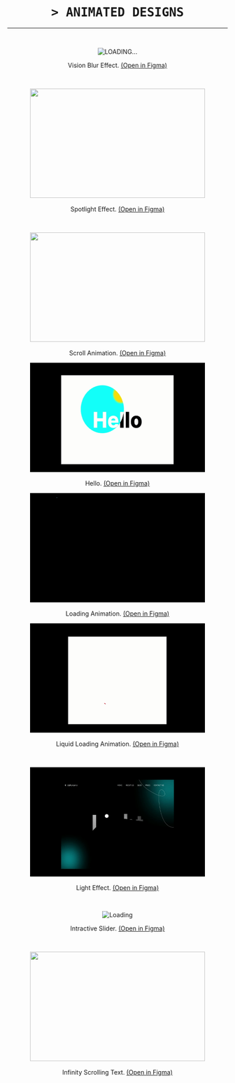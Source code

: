 <!DOCTYPE html>
<html>
<body>
<h1 align="center">
        <samp>&gt; <b>ANIMATED DESIGNS </b>
        </samp>
</h1>

<hr>
<br>

   <!--1-->
 <p align="center">
           <img src="https://github.com/adarsh-mishra-prince/adarsh-mishra-prince/blob/73f5b9c03dee5da2081cd3a4ab18cef39b310856/resources/gif/Vision%20Blur%20Effect.gif" alt="LOADING..." width="400" height="250">
          </p>
  <p font-weight:"bold" align="center">
  Vision Blur Effect.
     <a href="https://www.figma.com/proto/SlrDKgoLv4lHYQUtEZ3f5z/Vision-blur?page-id=0%3A1&node-id=1-444&viewport=479%2C43%2C0.03&scaling=scale-down&starting-point-node-id=1%3A5">(Open in Figma)</a>
  </p>
          <br>
             <!--2-->
 <p align="center">
           <img src="https://github.com/adarsh-mishra-prince/adarsh-mishra-prince/blob/73f5b9c03dee5da2081cd3a4ab18cef39b310856/resources/gif/Spotlight%20effect.gif"  alt="" width="400" height="250">
          </p>
  <p font-weight:"bold" align="center">
  Spotlight Effect.
     <a href="https://www.figma.com/proto/l7Vg8iZgpHSs5aYAZFz7m7/Spotlight-Effect?page-id=0%3A1&node-id=1-13&viewport=49%2C294%2C0.39&scaling=scale-down">(Open in Figma)</a>
  </p>
          <br>  
          <!--3-->
 <p align="center">
           <img src="https://github.com/adarsh-mishra-prince/adarsh-mishra-prince/blob/73f5b9c03dee5da2081cd3a4ab18cef39b310856/resources/gif/Scroll%20animation.gif" alt="" width="400" height="250">
          </p>
  <p font-weight:"bold" align="center">
  Scroll Animation.
     <a href="https://www.figma.com/proto/xCf0QBeRwFm3pzRDcj6oeL/Scroll-animation?page-id=0%3A1&node-id=1-2&viewport=796%2C151%2C0.1&scaling=contain&starting-point-node-id=1%3A2">(Open in Figma)</a>
  </p>
  <!--4-->
 <p align="center">
           <img src="https://github.com/adarsh-mishra-prince/adarsh-mishra-prince/blob/73f5b9c03dee5da2081cd3a4ab18cef39b310856/resources/gif/Practical%20hello.gif" alt="" width="400" height="250">
          </p>
  <p font-weight:"bold" align="center">
  Hello.
     <a href="https://www.figma.com/proto/SAmN7IjTV4zckoGPRAhu1K/practical?page-id=0%3A1&node-id=1-17&viewport=107%2C260%2C0.31&scaling=scale-down&starting-point-node-id=1%3A2">(Open in Figma)</a>
  </p>
           <!--5-->
 <p align="center">
           <img src="https://github.com/adarsh-mishra-prince/adarsh-mishra-prince/blob/73f5b9c03dee5da2081cd3a4ab18cef39b310856/resources/gif/Loading%202.gif" alt="" width="400" height="250">
          </p>
  <p font-weight:"bold" align="center">
  Loading Animation.
     <a href="https://www.figma.com/proto/qkT76cZEn6zoKHpe9dXhYR/Analytics?page-id=0%3A1&node-id=4-1022&viewport=595%2C63%2C0.1&scaling=scale-down&starting-point-node-id=4%3A355">(Open in Figma)</a>
  </p>
             <!--6-->
 <p align="center">
           <img src="https://github.com/adarsh-mishra-prince/adarsh-mishra-prince/blob/73f5b9c03dee5da2081cd3a4ab18cef39b310856/resources/gif/Liquid%20loading%20animation.gif" alt="" width="400" height="250">
          </p>
  <p font-weight:"bold" align="center">
  Liquid Loading Animation.
     <a href="https://www.figma.com/proto/kgK3O4rk2ssVAzJtj9dY3f/Liquid-loading-animation?page-id=0%3A1&node-id=3-45&viewport=-376%2C777%2C0.43&scaling=min-zoom&starting-point-node-id=3%3A31">(Open in Figma)</a>
  </p>
          <br>
                 <!--7-->
 <p align="center">
           <img src="https://github.com/adarsh-mishra-prince/adarsh-mishra-prince/blob/73f5b9c03dee5da2081cd3a4ab18cef39b310856/resources/gif/Light%20Effect.gif" alt="" width="400" height="250">
          </p>
  <p font-weight:"bold" align="center">
  Light Effect.
     <a href="https://www.figma.com/proto/fODAkAaBoS3ZrqWYSX1In9/Light-Effect?page-id=0%3A1&node-id=1-2&viewport=477%2C141%2C0.15&scaling=scale-down">(Open in Figma)</a>
  </p>
          <br>
        <!--8-->
 <p align="center">
           <img src="https://github.com/adarsh-mishra-prince/adarsh-mishra-prince/blob/73f5b9c03dee5da2081cd3a4ab18cef39b310856/resources/gif/Intractive%20slider.gif" alt="Loading" width="400" height="250">
          </p>
  <p font-weight:"bold" align="center">
  Intractive Slider.
     <a href="https://www.figma.com/proto/J9nWvfl8WjBauV6vow0KFU/Interactive-slider?page-id=0%3A1&node-id=1-2&viewport=465%2C63%2C0.14&scaling=scale-down&starting-point-node-id=1%3A2">(Open in Figma)</a>
  </p>
          <br>
            <!--9-->
 <p align="center">
           <img src="https://github.com/adarsh-mishra-prince/adarsh-mishra-prince/blob/73f5b9c03dee5da2081cd3a4ab18cef39b310856/resources/gif/Infinity%20scrolling%20text.gif" alt="" width="400" height="250">
          </p>
  <p font-weight:"bold" align="center">
  Infinity Scrolling Text.
     <a href="https://www.figma.com/proto/Ui5hDDB2jAiqOTSSmCeIRt/infinite-scrolling-text?page-id=0%3A1&node-id=10-50&viewport=557%2C-3497%2C0.18&scaling=scale-down">(Open in Figma)</a>
  </p>
          <br>
</body>
</html>
